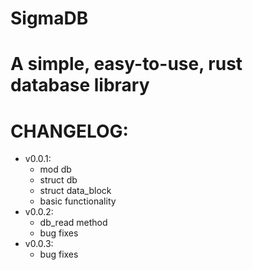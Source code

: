 # SigmaDB

# A simple, easy-to-use, rust database library


# CHANGELOG:<br>
- v0.0.1:
    - mod db
    - struct db
    - struct data_block
    - basic functionality
- v0.0.2:
    - db_read method
    - bug fixes
- v0.0.3:
    - bug fixes